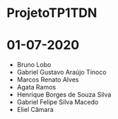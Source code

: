 # ProjetoTP1TDN
# 01-07-2020
- Bruno Lobo
- Gabriel Gustavo Araújo Tinoco
- Marcos Renato Alves
- Agata Ramos
- Henrique Borges de Souza Silva
- Gabriel Felipe Silva Macedo
- Eliel Câmara

